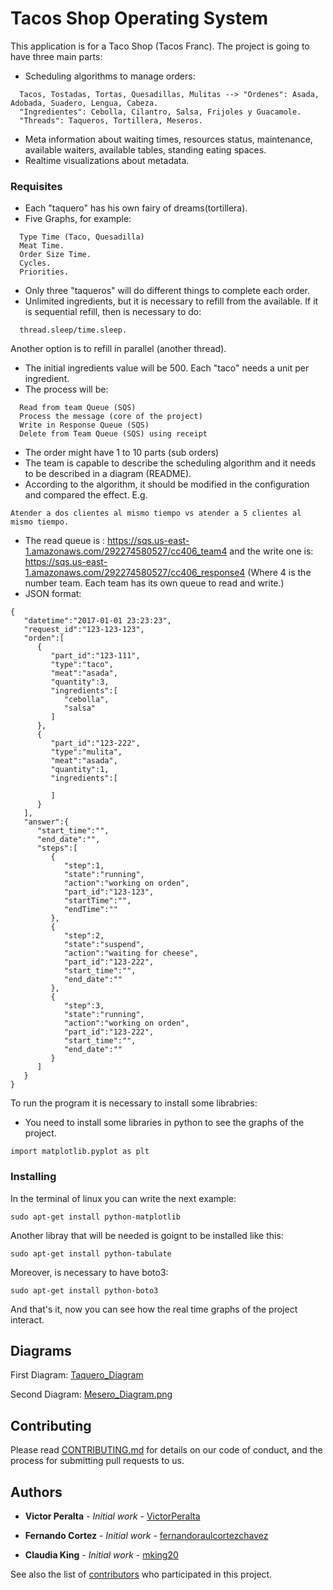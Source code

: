 # Tacos Shop Operating System

This application is for a Taco Shop (Tacos Franc). 
The project is going to have three main parts:

* Scheduling algorithms to manage orders:
```
  Tacos, Tostadas, Tortas, Quesadillas, Mulitas --> "Ordenes": Asada, Adobada, Suadero, Lengua, Cabeza.
  "Ingredientes": Cebolla, Cilantro, Salsa, Frijoles y Guacamole.
  "Threads": Taqueros, Tortillera, Meseros.
```
* Meta information about waiting times, resources status, maintenance, available waiters, available tables, standing eating spaces.
* Realtime visualizations about metadata.

### Requisites
* Each "taquero" has his own fairy of dreams(tortillera).
* Five Graphs, for example:
```
  Type Time (Taco, Quesadilla)
  Meat Time.
  Order Size Time.
  Cycles.
  Priorities.
```
* Only three "taqueros" will do different things to complete each order.
* Unlimited ingredients, but it is necessary to refill from the available. If it is sequential refill, then is necessary to do:
```
  thread.sleep/time.sleep. 
```
  Another option is to refill in parallel (another thread).
* The initial ingredients value will be 500. Each "taco" needs a unit per ingredient.
* The process will be:
```
  Read from team Queue (SQS)
  Process the message (core of the project)
  Write in Response Queue (SQS)
  Delete from Team Queue (SQS) using receipt  
```
* The order might have 1 to 10 parts (sub orders)
* The team is capable to describe the scheduling algorithm and it needs to be described in a diagram (README).
* According to the algorithm, it should be modified in the configuration and compared the effect. E.g. 
```
Atender a dos clientes al mismo tiempo vs atender a 5 clientes al mismo tiempo.
```
* The read queue is : https://sqs.us-east-1.amazonaws.com/292274580527/cc406_team4 and the write one is: https://sqs.us-east-1.amazonaws.com/292274580527/cc406_response4 (Where 4 is the number team. Each team has its own queue to read and write.)
* JSON format:
```
{  
   "datetime":"2017-01-01 23:23:23",
   "request_id":"123-123-123",
   "orden":[  
      {  
         "part_id":"123-111",
         "type":"taco",
         "meat":"asada",
         "quantity":3,
         "ingredients":[  
            "cebolla",
            "salsa"
         ]
      },
      {  
         "part_id":"123-222",
         "type":"mulita",
         "meat":"asada",
         "quantity":1,
         "ingredients":[  

         ]
      }
   ],
   "answer":{  
      "start_time":"",
      "end_date":"",
      "steps":[  
         {  
            "step":1,
            "state":"running",
            "action":"working on orden",
            "part_id":"123-123",
            "startTime":"",
            "endTime":""
         },
         {  
            "step":2,
            "state":"suspend",
            "action":"waiting for cheese",
            "part_id":"123-222",
            "start_time":"",
            "end_date":""
         },
         {  
            "step":3,
            "state":"running",
            "action":"working on orden",
            "part_id":"123-222",
            "start_time":"",
            "end_date":""
         }
      ]
   }
}
```
To run the program it is necessary to install some librabries:

* You need to install some libraries in python to see the graphs of the project.

```
import matplotlib.pyplot as plt
```

### Installing

In the terminal of linux you can write the next example:

```
sudo apt-get install python-matplotlib
```
Another libray that will be needed is goignt to be installed like this:
```
sudo apt-get install python-tabulate
```
Moreover, is necessary to have boto3:
```
sudo apt-get install python-boto3
```
And that's it, now you can see how the real time graphs of the project interact.

## Diagrams

First Diagram:
[Taquero_Diagram](https://github.com/VictorPeralta/OSProject/blob/master/extra/Taquero_Diagram.png)

Second Diagram:
[Mesero_Diagram.png](https://github.com/VictorPeralta/OSProject/blob/master/extra/Mesero_Diagram.png)


## Contributing

Please read [CONTRIBUTING.md](https://github.com/VictorPeralta/OSProject/blob/master/CONTRIBUTING.md) for details on our code of conduct, and the process for submitting pull requests to us.

## Authors

* **Victor Peralta** - *Initial work* - [VictorPeralta](https://github.com/VictorPeralta)

* **Fernando Cortez** - *Initial work* - [fernandoraulcortezchavez](https://github.com/fernandoraulcortezchavez)

* **Claudia King** - *Initial work* - [mking20](https://github.com/mking20)


See also the list of [contributors](https://github.com/VictorPeralta/OSProject/blob/master/contributors.md) who participated in this project.
